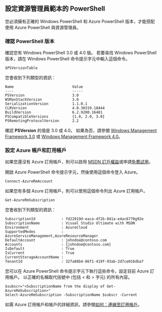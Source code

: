 ## <a name="setting-up-powershell-for-resource-manager-templates"></a>設定資源管理員範本的 PowerShell
您必須擁有正確的 Windows PowerShell 和 Azure PowerShell 版本，才能搭配使用 Azure PowerShell 與資源管理員。

### <a name="verify-powershell-versions"></a>確認 PowerShell 版本
確認您有 Windows PowerShell 3.0 或 4.0 版。 若要尋找 Windows PowerShell 版本，請在 Windows PowerShell 命令提示字元中輸入這個命令。

    $PSVersionTable

您會收到下列類型的資訊：

    Name                           Value
    ----                           -----
    PSVersion                      3.0
    WSManStackVersion              3.0
    SerializationVersion           1.1.0.1
    CLRVersion                     4.0.30319.18444
    BuildVersion                   6.2.9200.16481
    PSCompatibleVersions           {1.0, 2.0, 3.0}
    PSRemotingProtocolVersion      2.2


確認 **PSVersion** 的值是 3.0 或 4.0。 如果為否，請參閱 [Windows Management Framework 3.0](http://www.microsoft.com/download/details.aspx?id=34595) 或 [Windows Management Framework 4.0](http://www.microsoft.com/download/details.aspx?id=40855)。

### <a name="set-your-azure-account-and-subscription"></a>設定 Azure 帳戶和訂用帳戶
如果您還沒有 Azure 訂用帳戶，則可以啟用 [MSDN 訂戶權益](https://azure.microsoft.com/pricing/member-offers/msdn-benefits-details/)或申請[免費試用](https://azure.microsoft.com/pricing/free-trial/)。

開啟 Azure PowerShell 命令提示字元，然後使用這個命令登入 Azure。

    Connect-AzureRmAccount

如果您有多個 Azure 訂用帳戶，則可以使用這個命令列出 Azure 訂用帳戶。

    Get-AzureRmSubscription

您會收到下列類型的資訊：

    SubscriptionId            : fd22919d-eaca-4f2b-841a-e4ac6770g92e
    SubscriptionName          : Visual Studio Ultimate with MSDN
    Environment               : AzureCloud
    SupportedModes            : AzureServiceManagement,AzureResourceManager
    DefaultAccount            : johndoe@contoso.com
    Accounts                  : {johndoe@contoso.com}
    IsDefault                 : True
    IsCurrent                 : True
    CurrentStorageAccountName :
    TenantId                  : 32fa88b4-86f1-419f-93ab-2d7ce016dba7

您可以在 Azure PowerShell 命令提示字元下執行這些命令，設定目前 Azure 訂用帳戶。 以正確的名稱取代括號中 (包括 < 和 > 字元) 的所有內容。

    $subscr="<SubscriptionName from the display of Get-AzureRmSubscription>"
    Select-AzureRmSubscription -SubscriptionName $subscr -Current

如需 Azure 訂用帳戶和帳戶的詳細資訊，請參閱[如何：連線至訂用帳戶](/powershell/azureps-cmdlets-docs#step-3-connect)。

